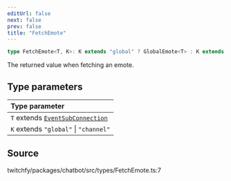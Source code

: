 ```yaml
---
editUrl: false
next: false
prev: false
title: "FetchEmote"
---
```


```ts
type FetchEmote<T, K>: K extends "global" ? GlobalEmote<T> : K extends "channel" ? ChannelEmote<T> : GlobalEmote<T> | ChannelEmote<T>;
```

The returned value when fetching an emote.

## Type parameters

| Type parameter |
| :------ |
| `T` extends [`EventSubConnection`](/api/chatbot/enumerations/eventsubconnection/) |
| `K` extends `"global"` \| `"channel"` |

## Source

twitchfy/packages/chatbot/src/types/FetchEmote.ts:7
